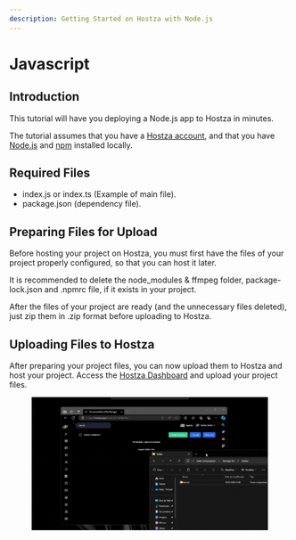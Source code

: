 ```yaml
---
description: Getting Started on Hostza with Node.js
---
```


# Javascript

## Introduction

This tutorial will have you deploying a Node.js app to Hostza in minutes.

The tutorial assumes that you have a [Hostza account](https://hostza.app/auth/login), and that you have [Node.js](https://nodejs.org/en/download/) and [npm](https://www.npmjs.com/package/npm) installed locally.

## Required Files

* index.js or index.ts (Example of main file).
* package.json (dependency file).

## Preparing Files for Upload

Before hosting your project on Hostza, you must first have the files of your project properly configured, so that you can host it later.

It is recommended to delete the node\_modules & ffmpeg folder, package-lock.json and .npmrc file, if it exists in your project.

After the files of your project are ready (and the unnecessary files deleted), just zip them in .zip format before uploading to Hostza.



## Uploading Files to Hostza

After preparing your project files, you can now upload them to Hostza and host your project. Access the [Hostza Dashboard](https://hostza.app) and upload your project files.

<figure><img src="../../.gitbook/assets/upload.gif" alt=""><figcaption></figcaption></figure>



